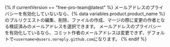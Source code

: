 {% if currentVersion == "free-pro-team@latest" %}
メールアドレスのプライバシーを有効化していないなら、{% data variables.product.product_name %}のプルリクエストの編集、削除、ファイルの作成、マージの際に変更の作者となる検証済みのメールアドレスを選択できます。 メールアドレスのプライバシーを有効化しているなら、コミット作者のメールアドレスは変更できず、デフォルトで`<username>@users.noreply.github.com`になります。
{% endif %}
